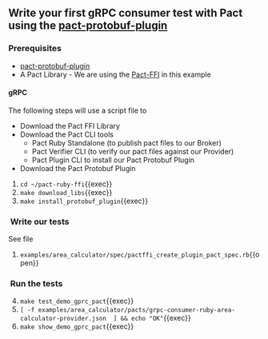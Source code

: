 ## Write your first gRPC consumer test with Pact using the [pact-protobuf-plugin](https://github.com/pactflow/pact-protobuf-plugin)

### Prerequisites

- [pact-protobuf-plugin](https://github.com/pactflow/pact-protobuf-plugin)
- A Pact Library - We are using the [Pact-FFI](https://github.com/pact-foundation/pact-reference/tree/master/rust/pact_ffi#pact-ffi) in this example

#### gRPC

The following steps will use a script file to

- Download the Pact FFI Library
- Download the Pact CLI tools
  - Pact Ruby Standalone (to publish pact files to our Broker)
  - Pact Verifier CLI (to verify our pact files against our Provider)
  - Pact Plugin CLI to install our Pact Protobuf Plugin
- Download the Pact Protobuf Plugin

1. `cd ~/pact-ruby-ffi`{{exec}}
2. `make download_libs`{{exec}}
3. `make install_protobuf_plugin`{{exec}}

###  Write our tests

See file
1. `examples/area_calculator/spec/pactffi_create_plugin_pact_spec.rb`{{open}}

###  Run the tests

4. `make test_demo_gprc_pact`{{exec}}
5. `[ -f examples/area_calculator/pacts/grpc-consumer-ruby-area-calculator-provider.json  ] && echo "OK"`{{exec}}
6. `make show_demo_gprc_pact`{{exec}}